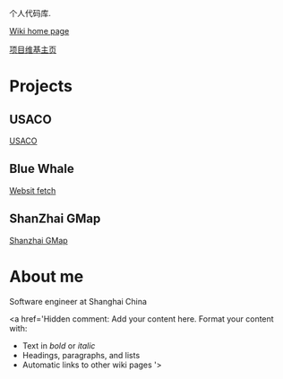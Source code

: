 个人代码库.

[Wiki home page](main_en.md)

[项目维基主页](main_zh.md)


# Projects #
## USACO ##
[USACO](USACO_Main.md)

## Blue Whale ##
[Websit fetch](WebFetcher.md)

## ShanZhai GMap ##
[Shanzhai GMap](SZMap.md)

# About me #

Software engineer at Shanghai China

<a href='Hidden comment: 
Add your content here.  Format your content with:
* Text in *bold* or _italic_
* Headings, paragraphs, and lists
* Automatic links to other wiki pages
'></a>